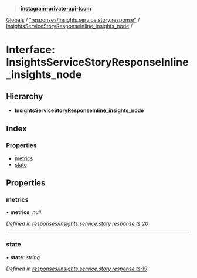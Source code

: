> **[instagram-private-api-tcom](../README.md)**

[Globals](../README.md) / ["responses/insights.service.story.response"](../modules/_responses_insights_service_story_response_.md) / [InsightsServiceStoryResponseInline_insights_node](_responses_insights_service_story_response_.insightsservicestoryresponseinline_insights_node.md) /

# Interface: InsightsServiceStoryResponseInline_insights_node

## Hierarchy

* **InsightsServiceStoryResponseInline_insights_node**

## Index

### Properties

* [metrics](_responses_insights_service_story_response_.insightsservicestoryresponseinline_insights_node.md#metrics)
* [state](_responses_insights_service_story_response_.insightsservicestoryresponseinline_insights_node.md#state)

## Properties

###  metrics

• **metrics**: *null*

*Defined in [responses/insights.service.story.response.ts:20](https://github.com/cuonglnhust/instagram-private-api-tcom/blob/3e16058/src/responses/insights.service.story.response.ts#L20)*

___

###  state

• **state**: *string*

*Defined in [responses/insights.service.story.response.ts:19](https://github.com/cuonglnhust/instagram-private-api-tcom/blob/3e16058/src/responses/insights.service.story.response.ts#L19)*